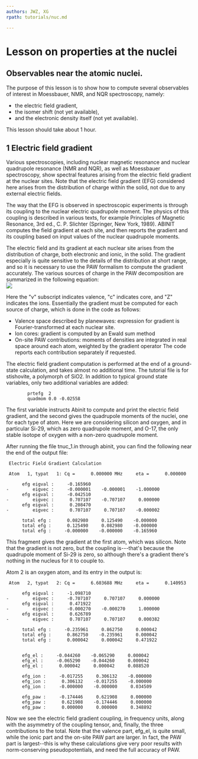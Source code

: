 ```yaml
---
authors: JWZ, XG
rpath: tutorials/nuc.md

---
```


# Lesson on properties at the nuclei  

## Observables near the atomic nuclei.  

The purpose of this lesson is to show how to compute several observables of
interest in Moessbauer, NMR, and NQR spectroscopy, namely:

  * the electric field gradient, 
  * the isomer shift (not yet available), 
  * and the electronic density itself (not yet available). 

This lesson should take about 1 hour.


## 1 Electric field gradient

  
Various spectroscopies, including nuclear magnetic resonance and nuclear
quadrupole resonance (NMR and NQR), as well as Moessbauer spectroscopy, show
spectral features arising from the electric field gradient at the nuclear
sites. Note that the electric field gradient (EFG) considered here arises from
the distribution of charge within the solid, not due to any external electric
fields.

The way that the EFG is observed in spectroscopic experiments is through its
coupling to the nuclear electric quadrupole moment. The physics of this
coupling is described in various texts, for example Principles of Magnetic
Resonance, 3rd ed., C. P. Slichter (Springer, New York, 1989). ABINIT computes
the field gradient at each site, and then reports the gradient and its
coupling based on input values of the nuclear quadrupole moments.

The electric field and its gradient at each nuclear site arises from the
distribution of charge, both electronic and ionic, in the solid. The gradient
especially is quite sensitive to the details of the distribution at short
range, and so it is necessary to use the PAW formalism to compute the gradient
accurately. The various sources of charge in the PAW decomposition are
summarized in the following equation:  
![](../documents/lesson_nuc/charge.gif)  

  
Here the "v" subscript indicates valence, "c" indicates core, and "Z"
indicates the ions. Essentially the gradient must be computed for each source
of charge, which is done in the code as follows:

  * Valence space described by planewaves: expression for gradient is Fourier-transformed at each nuclear site. 
  * Ion cores: gradient is computed by an Ewald sum method 
  * On-site PAW contributions: moments of densities are integrated in real space around each atom, weighted by the gradient operator 
The code reports each contribution separately if requested.

The electric field gradient computation is performed at the end of a ground-
state calculation, and takes almost no additional time. The tutorial file is
for stishovite, a polymorph of SiO2. In addition to typical ground state
variables, only two additional variables are added:

    
    
            prtefg  2
            quadmom 0.0 -0.02558
    

The first variable instructs Abinit to compute and print the electric field
gradient, and the second gives the quadrupole moments of the nuclei, one for
each type of atom. Here we are considering silicon and oxygen, and in
particular Si-29, which as zero quadrupole moment, and O-17, the only stable
isotope of oxygen with a non-zero quadrupole moment.

After running the file tnuc_1.in through abinit, you can find the following
near the end of the output file:

    
    
     Electric Field Gradient Calculation 
    
     Atom   1, typat   1: Cq =      0.000000 MHz     eta =      0.000000
    
          efg eigval :     -0.165960
    -         eigvec :     -0.000001    -0.000001    -1.000000
          efg eigval :     -0.042510
    -         eigvec :      0.707107    -0.707107     0.000000
          efg eigval :      0.208470
    -         eigvec :      0.707107     0.707107    -0.000002
    
          total efg :      0.082980     0.125490    -0.000000
          total efg :      0.125490     0.082980    -0.000000
          total efg :     -0.000000    -0.000000    -0.165960
    

This fragment gives the gradient at the first atom, which was silicon. Note
that the gradient is not zero, but the coupling is---that's because the
quadrupole moment of Si-29 is zero, so although there's a gradient there's
nothing in the nucleus for it to couple to.

Atom 2 is an oxygen atom, and its entry in the output is:

    
    
     Atom   2, typat   2: Cq =      6.603688 MHz     eta =      0.140953
    
          efg eigval :     -1.098710
    -         eigvec :     -0.707107     0.707107     0.000000
          efg eigval :      0.471922
    -         eigvec :     -0.000270    -0.000270     1.000000
          efg eigval :      0.626789
    -         eigvec :      0.707107     0.707107     0.000382
    
          total efg :     -0.235961     0.862750     0.000042
          total efg :      0.862750    -0.235961     0.000042
          total efg :      0.000042     0.000042     0.471922
    
    
          efg_el :     -0.044260    -0.065290     0.000042
          efg_el :     -0.065290    -0.044260     0.000042
          efg_el :      0.000042     0.000042     0.088520
    
          efg_ion :     -0.017255     0.306132    -0.000000
          efg_ion :      0.306132    -0.017255    -0.000000
          efg_ion :     -0.000000    -0.000000     0.034509
    
          efg_paw :     -0.174446     0.621908     0.000000
          efg_paw :      0.621908    -0.174446     0.000000
          efg_paw :      0.000000     0.000000     0.348892
    

Now we see the electric field gradient coupling, in frequency units, along
with the asymmetry of the coupling tensor, and, finally, the three
contributions to the total. Note that the valence part, efg_el, is quite
small, while the ionic part and the on-site PAW part are larger. In fact, the
PAW part is largest--this is why these calculations give very poor results
with norm-conserving pseudopotentials, and need the full accuracy of PAW.



